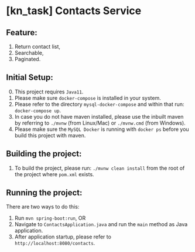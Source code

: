 # [kn_task] Contacts Service

## Feature:
1. Return contact list,
2. Searchable,
3. Paginated.

## Initial Setup:
0. This project requires `Java11`.
1. Please make sure `docker-compose` is installed in your system.
2. Please refer to the directory `mysql-docker-compose` and within that run: ```docker-compose up```.
3. In case you do not have maven installed, 
please use the inbuilt maven by referring to `./mvnw` (from Linux/Mac) 
or `./mvnw.cmd` (from Windows).
4. Please make sure the `MySQL Docker` is running with `docker ps` before you build this project with maven.

## Building the project:
1. To build the project, please run: `./mvnw clean install` from the root
 of the project where `pom.xml` exists.

## Running the project:
There are two ways to do this:
1. Run `mvn spring-boot:run`, OR
2. Navigate to `ContactsApplication.java` and run the `main` method as Java application.
3. After application startup, please refer to `http://localhost:8080/contacts`.
